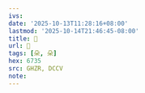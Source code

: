 ```yaml
---
ivs:
date: '2025-10-13T11:28:16+08:00'
lastmod: '2025-10-14T21:46:45-08:00'
title: 󰜓
url: 󰜓
tags: [朵, 朵]
hex: 6735
src: GHZR, DCCV
note:
---
```

